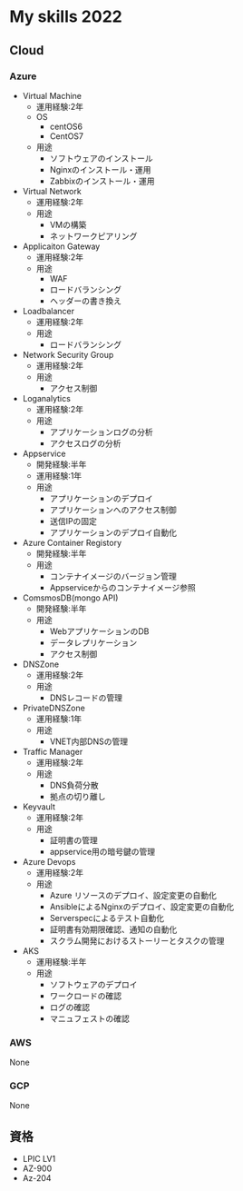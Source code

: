 # My skills 2022

## Cloud

### Azure

- Virtual Machine
  - 運用経験:2年
  - OS
    - centOS6
    - CentOS7
  - 用途
    - ソフトウェアのインストール
    - Nginxのインストール・運用
    - Zabbixのインストール・運用
- Virtual Network
  - 運用経験:2年
  - 用途
    - VMの構築
    - ネットワークピアリング
- Applicaiton Gateway
  - 運用経験:2年
  - 用途
    - WAF
    - ロードバランシング
    - ヘッダーの書き換え
- Loadbalancer
  - 運用経験:2年
  - 用途
    - ロードバランシング
- Network Security Group
  - 運用経験:2年
  - 用途
    - アクセス制御
- Loganalytics
  - 運用経験:2年
  - 用途
    - アプリケーションログの分析
    - アクセスログの分析
- Appservice
  - 開発経験:半年
  - 運用経験:1年
  - 用途
    - アプリケーションのデプロイ
    - アプリケーションへのアクセス制御
    - 送信IPの固定
    - アプリケーションのデプロイ自動化
- Azure Container Registory
  - 開発経験:半年
  - 用途
    - コンテナイメージのバージョン管理
    - Appserviceからのコンテナイメージ参照
- ComsmosDB(mongo API)
  - 開発経験:半年
  - 用途
    - WebアプリケーションのDB
    - データレプリケーション
    - アクセス制御
- DNSZone
  - 運用経験:2年
  - 用途
    - DNSレコードの管理
- PrivateDNSZone
  - 運用経験:1年
  - 用途
    - VNET内部DNSの管理
- Traffic Manager
  - 運用経験:2年
  - 用途
    - DNS負荷分散
    - 拠点の切り離し
- Keyvault
  - 運用経験:2年
  - 用途
    - 証明書の管理
    - appservice用の暗号鍵の管理
- Azure Devops
  - 運用経験:2年
  - 用途
    - Azure リソースのデプロイ、設定変更の自動化
    - AnsibleによるNginxのデプロイ、設定変更の自動化
    - Serverspecによるテスト自動化
    - 証明書有効期限確認、通知の自動化
    - スクラム開発におけるストーリーとタスクの管理
- AKS
  - 運用経験:半年
  - 用途
    - ソフトウェアのデプロイ
    - ワークロードの確認
    - ログの確認
    - マニュフェストの確認

### AWS

None

### GCP

None

## 資格

- LPIC LV1
- AZ-900
- Az-204